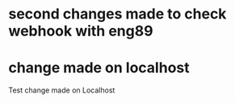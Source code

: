# second changes made to check webhook with eng89
# change made on localhost 

Test change made on Localhost